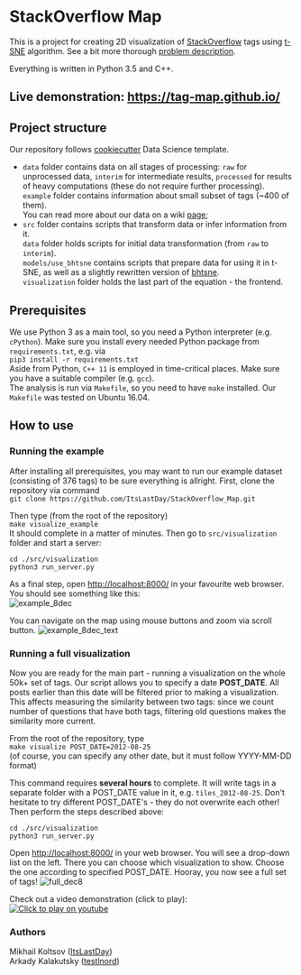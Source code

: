 # StackOverflow Map

This is a project for creating 2D visualization of [StackOverflow](http://stackoverflow.com/)
tags using [t-SNE](https://lvdmaaten.github.io/tsne/) 
algorithm. See a bit more thorough [problem description](https://github.com/ItsLastDay/StackOverflow_Map/wiki/Problem-description).

Everything is written in Python 3.5 and C++.

## Live demonstration: https://tag-map.github.io/

## Project structure

Our repository follows [cookiecutter](http://drivendata.github.io/cookiecutter-data-science/) Data Science template.  
  - `data` folder contains data on all stages of processing: `raw` for unprocessed data, `interim` for intermediate results, `processed` for results of heavy computations (these do not require further processing).  
  `example` folder contains information about small subset of tags (~400 of them).   
  You can read more about our data on a wiki [page](https://github.com/ItsLastDay/StackOverflow_Map/wiki/Data);
  - `src` folder contains scripts that transform data or infer information from it.  
  `data` folder holds scripts for initial data transformation (from `raw` to `interim`).  
  `models/use_bhtsne` contains scripts that prepare data for using it in t-SNE, as well as a slightly rewritten version of [bhtsne](https://github.com/lvdmaaten/bhtsne).  
  `visualization` folder holds the last part of the equation - the frontend. 
  
## Prerequisites

We use Python 3 as a main tool, so you need a Python interpreter (e.g. `cPython`).
Make sure you install every needed Python package from `requirements.txt`, e.g. via  
`pip3 install -r requirements.txt`  
Aside from Python, `C++ 11` is employed in time-critical places. Make sure you have a suitable compiler (e.g. `gcc`).  
The analysis is run via `Makefile`, so you need to have `make` installed. Our `Makefile` was tested on Ubuntu 16.04.


## How to use

### Running the example
After installing all prerequisites, you may want to run our example dataset (consisting of 376 tags) to be sure everything is allright. First, clone the repository via command  
`git clone https://github.com/ItsLastDay/StackOverflow_Map.git`  

Then type (from the root of the repository)  
`make visualize_example`  
It should complete in a matter of minutes. Then go to `src/visualization` folder and start a server:  
```
cd ./src/visualization
python3 run_server.py
```  
As a final step, open [http://localhost:8000/](http://localhost:8000/) in your favourite web browser. You should see something like this:  
![example_8dec](https://cloud.githubusercontent.com/assets/6823298/21023205/9e44fe1a-bd90-11e6-9be9-1a8370d0aba9.png)

You can navigate on the map using mouse buttons and zoom via scroll button.
![example_8dec_text](https://cloud.githubusercontent.com/assets/6823298/21023232/b1fb0b70-bd90-11e6-9796-9b6d9b5faff9.png)

### Running a full visualization
Now you are ready for the main part - running a visualization on the whole 50k+ set of tags. Our script allows you to specify a date **POST_DATE**. All posts earlier than this date will be filtered prior to making a visualization. This affects measuring the similarity between two tags: since we count number of questions that have both tags, filtering old questions makes the similarity more current.

From the root of the repository, type  
`make visualize POST_DATE=2012-08-25`  
(of course, you can specify any other date, but it must follow YYYY-MM-DD format)

This command requires **several hours** to complete. It will write tags in a separate folder with a POST_DATE value in it, e.g. `tiles_2012-08-25`. Don't hesitate to try different POST_DATE's - they do not overwrite each other! Then perform the steps described above:
```
cd ./src/visualization
python3 run_server.py
```  
Open [http://localhost:8000/](http://localhost:8000/) in your web browser. 
You will see a drop-down list on the left. There you can choose which visualization to show. Choose the one according to specified POST_DATE.
Hooray, you now see a full set of tags!
![full_dec8](https://cloud.githubusercontent.com/assets/6823298/21023300/f2720460-bd90-11e6-873a-d925db553a8c.png)


Check out a video demonstration (click to play):  
[![Click to play on youtube](https://img.youtube.com/vi/XAnMITuz2pE/0.jpg)](https://www.youtube.com/watch?v=XAnMITuz2pE)


### Authors
Mikhail Koltsov ([ItsLastDay](https://github.com/ItsLastDay))  
Arkady Kalakutsky ([testlnord](https://github.com/testlnord))
